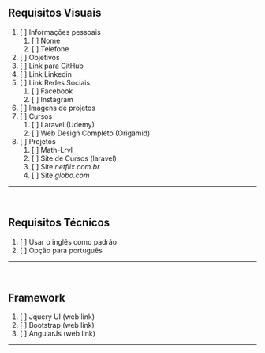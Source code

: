 ## Requisitos Visuais
1. [ ] Informações pessoais
   1. [ ] Nome
   2. [ ] Telefone
2. [ ] Objetivos
3. [ ] Link para GitHub
4. [ ] Link Linkedin
5. [ ] Link Redes Sociais
   1. [ ] Facebook
   2. [ ] Instagram
6. [ ] Imagens de projetos
7. [ ] Cursos
   1. [ ] Laravel (Udemy)
   2. [ ] Web Design Completo (Origamid)
8. [ ] Projetos 
   1. [ ] Math-Lrvl
   2. [ ] Site de Cursos (laravel)
   3. [ ] Site *netflix.com.br*
   4. [ ] Site *globo.com*
   
---

<br>

## Requisitos Técnicos 

 1. [ ] Usar o inglês como padrão 
 2. [ ] Opção para português

---

<br>

## Framework
   1. [ ] Jquery UI (web link)
   2. [ ] Bootstrap (web link)
   3. [ ] AngularJs (web link)
---